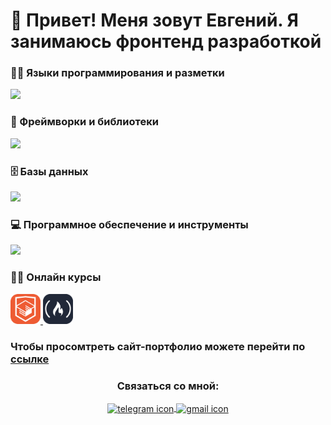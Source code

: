 # 👋 Привет! Меня зовут Евгений. Я занимаюсь фронтенд разработкой

<h3>👨‍💻 Языки программирования и разметки</h3>
<a href="https://skillicons.dev">
    <img src="https://skillicons.dev/icons?i=js,html,css" />
</a>
<h3>🧰 Фреймворки и библиотеки</h3>
<a href="https://skillicons.dev">
    <img src="https://skillicons.dev/icons?i=react,redux,ts,nodejs,express,d3,materialui,bootstrap" />
</a>
<h3>🗄️ Базы данных</h3>
<a href="https://skillicons.dev">
    <img src="https://skillicons.dev/icons?i=mysql,sqlite,postgres" />
</a>
<h3>💻 Программное обеспечение и инструменты</h3>
<a href="https://skillicons.dev">
    <img src="https://skillicons.dev/icons?i=git,github,figma,vscode,visualstudio,bash,replit,postman" />
</a>


<h3>👨‍🎓 Онлайн курсы</h3>
<a href="https://htmlacademy.ru/profile/eugenepokalyuk">
    <img src="https://github.com/eugenepokalyuk/eugenepokalyuk/blob/main/html-academy-logo.png?raw=true" width="48" height="48" />
</a>
<a href="https://www.freecodecamp.org/eugene.pokalyuk">
    <img src="https://github.com/eugenepokalyuk/eugenepokalyuk/blob/main/free-code-camp-logo.png?raw=true" width="48" height="48" />
</a>

### Чтобы просомтреть сайт-портфолио можете перейти по [ссылке](https://eugenepokalyuk.github.io/profile-new/)

<h3 align="center">Связаться со мной:</h3>
<section align="center">
  <a href="https://t.me/PaperCranejs" target="_blank">
    <img src="https://cdn-icons-png.flaticon.com/512/2111/2111646.png" align="center" alt="telegram icon" width="48" height="48">
  </a>
  
  <a href="eugene.pokalyuk@gmail.com" target="_blank">
    <img src="https://cdn-icons-png.flaticon.com/512/732/732200.png" align="center" alt="gmail icon" width="48" height="48">
  </a>
</section>

